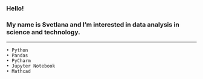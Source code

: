 ### Hello!  
### My name is Svetlana and I’m interested in data analysis in science and technology.  
   
_______________________________________________________________________________________
  
``` 
• Python  
• Pandas  
• PyCharm  
• Jupyter Notebook  
• Mathcad
```  
